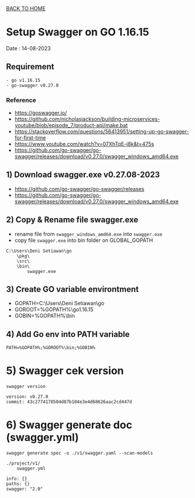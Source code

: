 [BACK TO HOME](https://github.com/denitiawan/research-swagger-gopath-nethttp/tree/main#readme)

# Setup Swagger on GO 1.16.15 
Date : 14-08-2023

## Requirement
```
- go v1.16.15
- go-swagger v0.27.0
```

### Reference
- https://goswagger.io/
- https://github.com/nicholasjackson/building-microservices-youtube/blob/episode_7/product-api/make.bat
- https://stackoverflow.com/questions/56413951/setting-up-go-swagger-for-first-time
- https://www.youtube.com/watch?v=07XhTqE-j8k&t=475s
- https://github.com/go-swagger/go-swagger/releases/download/v0.27.0/swagger_windows_amd64.exe


## 1) Download swagger.exe v0.27.08-2023
- https://github.com/go-swagger/go-swagger/releases
- https://github.com/go-swagger/go-swagger/releases/download/v0.27.0/swagger_windows_amd64.exe 


## 2) Copy & Rename file swagger.exe
- rename file from `swagger_windows_amd64.exe` into `swagger.exe`
- copy file `swagger.exe` into bin folder on GLOBAL_GOPATH

```
C:\Users\Deni Setiawan\go
	\pkg\
	\src\
	\bin\
		swagger.exe
```


## 3) Create GO variable environtment
- GOPATH=C:\Users\Deni Setiawan\go
- GOROOT=%GOPATH%\go1.16.15
- GOBIN=%GOPATH%\bin

## 4) Add Go env into PATH variable
```
PATH=%GOPATH%;%GOROOT%\bin;%GOBIN%				
```


# 5) Swagger cek version
```
swagger version
```
```
version: v0.27.0
commit: 43c2774170504d87b104e3e4d68626aac2cd447d
```

# 6) Swagger generate doc (swagger.yml)
```
swagger generate spec -o ./v1/swagger.yaml --scan-models
```
```
./project/v1/
	swagger.yml
```
```
info: {}
paths: {}
swagger: "2.0"
```








